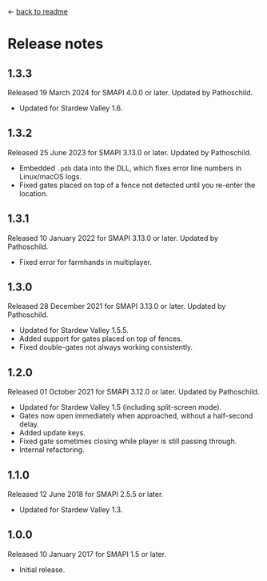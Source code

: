 ﻿← [back to readme](README.md)

# Release notes
## 1.3.3
Released 19 March 2024 for SMAPI 4.0.0 or later. Updated by Pathoschild.

* Updated for Stardew Valley 1.6.

## 1.3.2
Released 25 June 2023 for SMAPI 3.13.0 or later. Updated by Pathoschild.

* Embedded `.pdb` data into the DLL, which fixes error line numbers in Linux/macOS logs.
* Fixed gates placed on top of a fence not detected until you re-enter the location.

## 1.3.1
Released 10 January 2022 for SMAPI 3.13.0 or later. Updated by Pathoschild.

* Fixed error for farmhands in multiplayer.

## 1.3.0
Released 28 December 2021 for SMAPI 3.13.0 or later. Updated by Pathoschild.

* Updated for Stardew Valley 1.5.5.
* Added support for gates placed on top of fences.
* Fixed double-gates not always working consistently.

## 1.2.0
Released 01 October 2021 for SMAPI 3.12.0 or later. Updated by Pathoschild.

* Updated for Stardew Valley 1.5 (including split-screen mode).
* Gates now open immediately when approached, without a half-second delay.
* Added update keys.
* Fixed gate sometimes closing while player is still passing through.
* Internal refactoring.

## 1.1.0
Released 12 June 2018 for SMAPI 2.5.5 or later.

* Updated for Stardew Valley 1.3.

## 1.0.0
Released 10 January 2017 for SMAPI 1.5 or later.

* Initial release.
